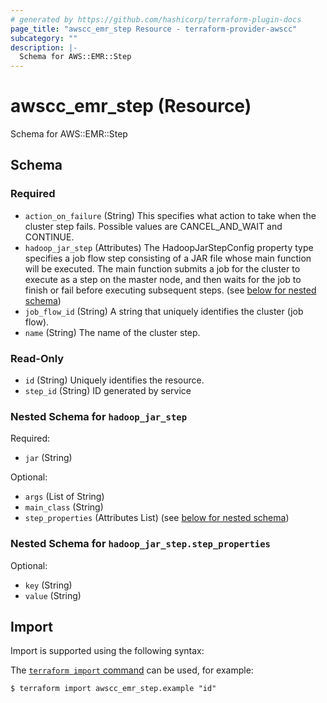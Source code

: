```yaml
---
# generated by https://github.com/hashicorp/terraform-plugin-docs
page_title: "awscc_emr_step Resource - terraform-provider-awscc"
subcategory: ""
description: |-
  Schema for AWS::EMR::Step
---
```


# awscc_emr_step (Resource)

Schema for AWS::EMR::Step



<!-- schema generated by tfplugindocs -->
## Schema

### Required

- `action_on_failure` (String) This specifies what action to take when the cluster step fails. Possible values are CANCEL_AND_WAIT and CONTINUE.
- `hadoop_jar_step` (Attributes) The HadoopJarStepConfig property type specifies a job flow step consisting of a JAR file whose main function will be executed. The main function submits a job for the cluster to execute as a step on the master node, and then waits for the job to finish or fail before executing subsequent steps. (see [below for nested schema](#nestedatt--hadoop_jar_step))
- `job_flow_id` (String) A string that uniquely identifies the cluster (job flow).
- `name` (String) The name of the cluster step.

### Read-Only

- `id` (String) Uniquely identifies the resource.
- `step_id` (String) ID generated by service

<a id="nestedatt--hadoop_jar_step"></a>
### Nested Schema for `hadoop_jar_step`

Required:

- `jar` (String)

Optional:

- `args` (List of String)
- `main_class` (String)
- `step_properties` (Attributes List) (see [below for nested schema](#nestedatt--hadoop_jar_step--step_properties))

<a id="nestedatt--hadoop_jar_step--step_properties"></a>
### Nested Schema for `hadoop_jar_step.step_properties`

Optional:

- `key` (String)
- `value` (String)

## Import

Import is supported using the following syntax:

The [`terraform import` command](https://developer.hashicorp.com/terraform/cli/commands/import) can be used, for example:

```shell
$ terraform import awscc_emr_step.example "id"
```
